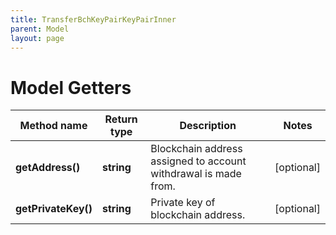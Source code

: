```yaml
---
title: TransferBchKeyPairKeyPairInner
parent: Model
layout: page
---
```


# Model Getters

Method name | Return type | Description | Notes
------------ | ------------- | ------------- | -------------
**getAddress()** | **string** | Blockchain address assigned to account withdrawal is made from. | [optional]
**getPrivateKey()** | **string** | Private key of blockchain address. | [optional]

